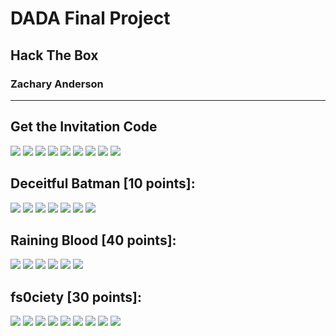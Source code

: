 # DADA Final Project
## Hack The Box
### Zachary Anderson

---

## Get the Invitation Code

![](img/invitecode/signup.png)
![](img/invitecode/devtools.png)
![](img/invitecode/apifunc.png)
![](img/invitecode/console.png)
![](img/invitecode/decode-console.png)
![](img/invitecode/curl.png)
![](img/invitecode/decode-curl.png)
![](img/invitecode/enter.png)
![](img/invitecode/congrats.png)

## Deceitful Batman [10 points]:

![](img/challenge1/instructions.png)
![](img/challenge1/files.png)
![](img/challenge1/encrypted.png)
![](img/challenge1/site.png)
![](img/challenge1/key.png)
![](img/challenge1/solved.png)
![](img/challenge1/complete.png)

## Raining Blood [40 points]:

![](img/challenge2/instructions.png)
![](img/challenge2/files.png)
![](img/challenge2/play.png)
![](img/challenge2/found.png)
![](img/challenge2/decode.png)
![](img/challenge2/complete.png)

## fs0ciety [30 points]:

![](img/challenge3/instructions.png)
![](img/challenge3/zipfile.png)
![](img/challenge3/passwordscreen.png)
![](img/challenge3/jtryourock.png)
![](img/challenge3/txtfile.png)
![](img/challenge3/encrypted.png)
![](img/challenge3/decode64.png)
![](img/challenge3/binarytoletter.png)
![](img/challenge3/complete.png)
